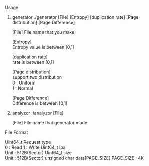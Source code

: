 
Usage

1. generator 
	./generator [File] [Entropy] [duplication rate] [Page distribution] [Page Difference]

	[File]
		File name that you make
		
	[Entropy] <br />
		Entropy value is between [0,1]<br />

	[duplication rate] <br />
		rate is between [0,1] <br />

	[Page distribution] <br />
		support two distribution <br />
		0 : Uniform <br />
		1 : Normal <br />

	[Page Difference] <br />
		Difference is between [0,1] <br />
		

2. analyzor
	./analyzor [File]
	
	[File]
		File name that generator made
		

File Format

Uint64_t Request type   
	0 : Read
	1 : Write
Uint64_t lpa       
	Unit : 512B(Sector) 
Uint64_t size  
	Unit : 512B(Sector)
unsigned char data[PAGE_SIZE]
	PAGE_SIZE : 4K
	

 
